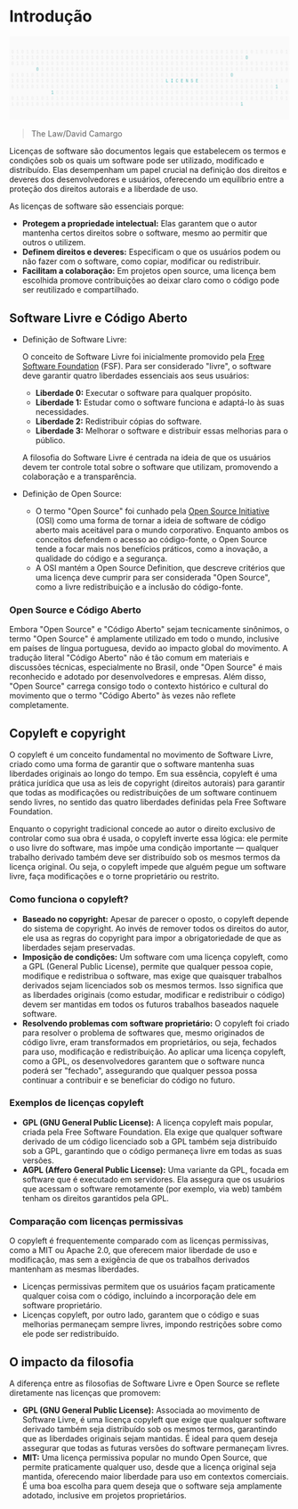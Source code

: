 # Introdução

![](/SoftwareLicenses/Image.png)

> The Law/David Camargo

Licenças de software são documentos legais que estabelecem os termos e condições sob os quais um software pode ser utilizado, modificado e distribuído. Elas desempenham um papel crucial na definição dos direitos e deveres dos desenvolvedores e usuários, oferecendo um equilíbrio entre a proteção dos direitos autorais e a liberdade de uso.

As licenças de software são essenciais porque:
- **Protegem a propriedade intelectual:** Elas garantem que o autor mantenha certos direitos sobre o software, mesmo ao permitir que outros o utilizem.
- **Definem direitos e deveres:** Especificam o que os usuários podem ou não fazer com o software, como copiar, modificar ou redistribuir.
- **Facilitam a colaboração:** Em projetos open source, uma licença bem escolhida promove contribuições ao deixar claro como o código pode ser reutilizado e compartilhado.

## Software Livre e Código Aberto
- Definição de Software Livre:

    O conceito de Software Livre foi inicialmente promovido pela [Free Software Foundation](https://www.fsf.org) (FSF). Para ser considerado "livre", o software deve garantir quatro liberdades essenciais aos seus usuários:

    - **Liberdade 0:** Executar o software para qualquer propósito.
    - **Liberdade 1:** Estudar como o software funciona e adaptá-lo às suas necessidades.
    - **Liberdade 2:** Redistribuir cópias do software.
    - **Liberdade 3:** Melhorar o software e distribuir essas melhorias para o público.

    A filosofia do Software Livre é centrada na ideia de que os usuários devem ter controle total sobre o software que utilizam, promovendo a colaboração e a transparência.

- Definição de Open Source:

    - O termo "Open Source" foi cunhado pela [Open Source Initiative](https://opensource.org) (OSI) como uma forma de tornar a ideia de software de código aberto mais aceitável para o mundo corporativo. Enquanto ambos os conceitos defendem o acesso ao código-fonte, o Open Source tende a focar mais nos benefícios práticos, como a inovação, a qualidade do código e a segurança.
    - A OSI mantém a Open Source Definition, que descreve critérios que uma licença deve cumprir para ser considerada "Open Source", como a livre redistribuição e a inclusão do código-fonte.

### Open Source e Código Aberto
Embora "Open Source" e "Código Aberto" sejam tecnicamente sinônimos, o termo "Open Source" é amplamente utilizado em todo o mundo, inclusive em países de língua portuguesa, devido ao impacto global do movimento. A tradução literal "Código Aberto" não é tão comum em materiais e discussões técnicas, especialmente no Brasil, onde "Open Source" é mais reconhecido e adotado por desenvolvedores e empresas. Além disso, "Open Source" carrega consigo todo o contexto histórico e cultural do movimento que o termo "Código Aberto" às vezes não reflete completamente.

## Copyleft e copyright
O copyleft é um conceito fundamental no movimento de Software Livre, criado como uma forma de garantir que o software mantenha suas liberdades originais ao longo do tempo. Em sua essência, copyleft é uma prática jurídica que usa as leis de copyright (direitos autorais) para garantir que todas as modificações ou redistribuições de um software continuem sendo livres, no sentido das quatro liberdades definidas pela Free Software Foundation.

Enquanto o copyright tradicional concede ao autor o direito exclusivo de controlar como sua obra é usada, o copyleft inverte essa lógica: ele permite o uso livre do software, mas impõe uma condição importante — qualquer trabalho derivado também deve ser distribuído sob os mesmos termos da licença original. Ou seja, o copyleft impede que alguém pegue um software livre, faça modificações e o torne proprietário ou restrito.

### Como funciona o copyleft?
- **Baseado no copyright:** Apesar de parecer o oposto, o copyleft depende do sistema de copyright. Ao invés de remover todos os direitos do autor, ele usa as regras do copyright para impor a obrigatoriedade de que as liberdades sejam preservadas.
- **Imposição de condições:** Um software com uma licença copyleft, como a GPL (General Public License), permite que qualquer pessoa copie, modifique e redistribua o software, mas exige que quaisquer trabalhos derivados sejam licenciados sob os mesmos termos. Isso significa que as liberdades originais (como estudar, modificar e redistribuir o código) devem ser mantidas em todos os futuros trabalhos baseados naquele software.
- **Resolvendo problemas com software proprietário:** O copyleft foi criado para resolver o problema de softwares que, mesmo originados de código livre, eram transformados em proprietários, ou seja, fechados para uso, modificação e redistribuição. Ao aplicar uma licença copyleft, como a GPL, os desenvolvedores garantem que o software nunca poderá ser "fechado", assegurando que qualquer pessoa possa continuar a contribuir e se beneficiar do código no futuro.

### Exemplos de licenças copyleft
- **GPL (GNU General Public License):** A licença copyleft mais popular, criada pela Free Software Foundation. Ela exige que qualquer software derivado de um código licenciado sob a GPL também seja distribuído sob a GPL, garantindo que o código permaneça livre em todas as suas versões.
- **AGPL (Affero General Public License):** Uma variante da GPL, focada em software que é executado em servidores. Ela assegura que os usuários que acessam o software remotamente (por exemplo, via web) também tenham os direitos garantidos pela GPL.

### Comparação com licenças permissivas
O copyleft é frequentemente comparado com as licenças permissivas, como a MIT ou Apache 2.0, que oferecem maior liberdade de uso e modificação, mas sem a exigência de que os trabalhos derivados mantenham as mesmas liberdades.

- Licenças permissivas permitem que os usuários façam praticamente qualquer coisa com o código, incluindo a incorporação dele em software proprietário.
- Licenças copyleft, por outro lado, garantem que o código e suas melhorias permaneçam sempre livres, impondo restrições sobre como ele pode ser redistribuído.

## O impacto da filosofia
A diferença entre as filosofias de Software Livre e Open Source se reflete diretamente nas licenças que promovem:
- **GPL (GNU General Public License):** Associada ao movimento de Software Livre, é uma licença copyleft que exige que qualquer software derivado também seja distribuído sob os mesmos termos, garantindo que as liberdades originais sejam mantidas. É ideal para quem deseja assegurar que todas as futuras versões do software permaneçam livres.
- **MIT:** Uma licença permissiva popular no mundo Open Source, que permite praticamente qualquer uso, desde que a licença original seja mantida, oferecendo maior liberdade para uso em contextos comerciais. É uma boa escolha para quem deseja que o software seja amplamente adotado, inclusive em projetos proprietários.